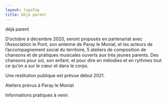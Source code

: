 ```yaml
---
layout: logoTop
title: Déjà parent
---
```


<div class="Motto">déjà parent</div>
<p class="intro-text">D’octobre à décembre 2020, seront proposés en partenariat avec l’Association le Pont, son antenne de Paray le Monial, et les acteurs de l’accompagnement social du territoire, 5 ateliers de composition de chansons et de pratiques musicales ouverts aux très jeunes parents. Des chansons pour soi, son enfant, et pour dire en mélodies et en rythmes tout ce qu’on a sur le cœur et dans le corps.
</p>
<p class="intro-text">Une restitution publique est prévue début 2021.<br>

Ateliers prévus à Paray le Monial<br>

Informations pratiques à venir.

</p>
